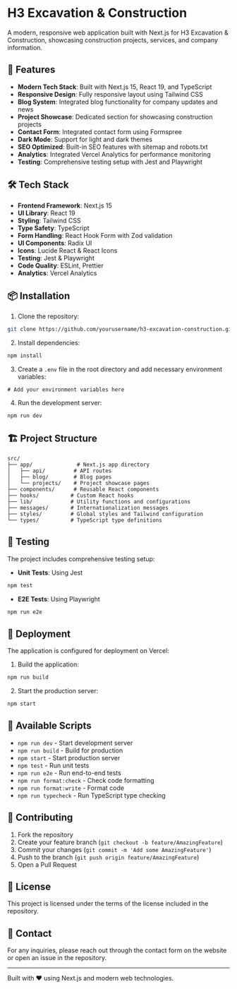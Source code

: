 # H3 Excavation & Construction

A modern, responsive web application built with Next.js for H3 Excavation & Construction, showcasing construction projects, services, and company information.

## 🚀 Features

- **Modern Tech Stack**: Built with Next.js 15, React 19, and TypeScript
- **Responsive Design**: Fully responsive layout using Tailwind CSS
- **Blog System**: Integrated blog functionality for company updates and news
- **Project Showcase**: Dedicated section for showcasing construction projects
- **Contact Form**: Integrated contact form using Formspree
- **Dark Mode**: Support for light and dark themes
- **SEO Optimized**: Built-in SEO features with sitemap and robots.txt
- **Analytics**: Integrated Vercel Analytics for performance monitoring
- **Testing**: Comprehensive testing setup with Jest and Playwright

## 🛠️ Tech Stack

- **Frontend Framework**: Next.js 15
- **UI Library**: React 19
- **Styling**: Tailwind CSS
- **Type Safety**: TypeScript
- **Form Handling**: React Hook Form with Zod validation
- **UI Components**: Radix UI
- **Icons**: Lucide React & React Icons
- **Testing**: Jest & Playwright
- **Code Quality**: ESLint, Prettier
- **Analytics**: Vercel Analytics

## 📦 Installation

1. Clone the repository:
```bash
git clone https://github.com/yourusername/h3-excavation-construction.git
```

2. Install dependencies:
```bash
npm install
```

3. Create a `.env` file in the root directory and add necessary environment variables:
```env
# Add your environment variables here
```

4. Run the development server:
```bash
npm run dev
```

## 🏗️ Project Structure

```
src/
├── app/              # Next.js app directory
│   ├── api/         # API routes
│   ├── blog/        # Blog pages
│   └── projects/    # Project showcase pages
├── components/      # Reusable React components
├── hooks/          # Custom React hooks
├── lib/            # Utility functions and configurations
├── messages/       # Internationalization messages
├── styles/         # Global styles and Tailwind configuration
└── types/          # TypeScript type definitions
```

## 🧪 Testing

The project includes comprehensive testing setup:

- **Unit Tests**: Using Jest
```bash
npm test
```

- **E2E Tests**: Using Playwright
```bash
npm run e2e
```

## 🚀 Deployment

The application is configured for deployment on Vercel:

1. Build the application:
```bash
npm run build
```

2. Start the production server:
```bash
npm start
```

## 📝 Available Scripts

- `npm run dev` - Start development server
- `npm run build` - Build for production
- `npm start` - Start production server
- `npm test` - Run unit tests
- `npm run e2e` - Run end-to-end tests
- `npm run format:check` - Check code formatting
- `npm run format:write` - Format code
- `npm run typecheck` - Run TypeScript type checking

## 🤝 Contributing

1. Fork the repository
2. Create your feature branch (`git checkout -b feature/AmazingFeature`)
3. Commit your changes (`git commit -m 'Add some AmazingFeature'`)
4. Push to the branch (`git push origin feature/AmazingFeature`)
5. Open a Pull Request

## 📄 License

This project is licensed under the terms of the license included in the repository.

## 👥 Contact

For any inquiries, please reach out through the contact form on the website or open an issue in the repository.

---

Built with ❤️ using Next.js and modern web technologies.
